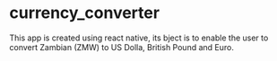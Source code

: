 # currency_converter
This app is created using react native, its bject is to enable the user to convert Zambian (ZMW) to US Dolla, British Pound and Euro.
